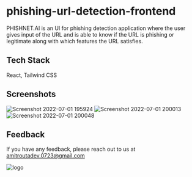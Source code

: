 
# phishing-url-detection-frontend

PHISHNET.AI is an UI for phishing detection application where the user gives
input of the URL and is able to know if the URL is phishing or legitimate along
with which features the URL satisfies.


## Tech Stack

React, Tailwind CSS




## Screenshots

![Screenshot 2022-07-01 195924](https://user-images.githubusercontent.com/48612930/185729393-2ebe75c3-a7c4-4f50-aede-70ba98463d40.png)
![Screenshot 2022-07-01 200013](https://user-images.githubusercontent.com/48612930/185729395-8844fcd7-b532-4989-87ed-27289660cda4.png)
![Screenshot 2022-07-01 200048](https://user-images.githubusercontent.com/48612930/185729396-99ceda75-dc50-4745-8559-460b6b38c08d.png)




## Feedback

If you have any feedback, please reach out to us at amitroutadev.0723@gmail.com

![logo](https://user-images.githubusercontent.com/48612930/185729369-cc728710-2b41-4185-96eb-48a211ef5c3d.svg)
